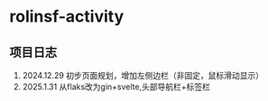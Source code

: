 # rolinsf-activity

## 项目日志  
1. 2024.12.29 初步页面规划，增加左侧边栏（非固定，鼠标滑动显示）  
2. 2025.1.31 从flaks改为gin+svelte,头部导航栏+标签栏

